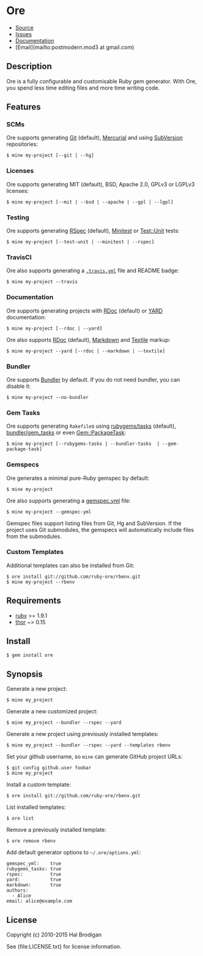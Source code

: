 # Ore

* [Source](https://github.com/ruby-ore/ore)
* [Issues](https://github.com/ruby-ore/ore/issues)
* [Documentation](http://rubydoc.info/gems/ore/frames)
* [Email](mailto:postmodern.mod3 at gmail.com)

## Description

Ore is a fully configurable and customisable Ruby gem generator. With Ore, you
spend less time editing files and more time writing code.

## Features

### SCMs

Ore supports generating [Git][git] (default), [Mercurial][hg] and using
[SubVersion][svn] repositories:

    $ mine my-project [--git | --hg]

### Licenses

Ore supports generating MIT (default), BSD, Apache 2.0, GPLv3 or LGPLv3
licenses:

    $ mine my-project [--mit | --bsd | --apache | --gpl | --lgpl]

### Testing

Ore supports generating [RSpec][rspec] (default), [Minitest][minitest] or
[Test::Unit][test_unit] tests:

    $ mine my-project [--test-unit | --minitest | --rspec]

### TravisCI

Ore also supports generating a [`.travis.yml`][travis.yml] file and README
badge:

    $ mine my-project --travis

### Documentation

Ore supports generating projects with [RDoc][rdoc] (default) or [YARD][yard]
documentation:

    $ mine my-project [--rdoc | --yard]

Ore also supports [RDoc][rdoc] (default), [Markdown][markdown] and
[Textile][textile] markup:

    $ mine my-project --yard [--rdoc | --markdown | --textile]

### Bundler

Ore supports [Bundler][bundler] by default. If you do not need bundler, you can
disable it:

    $ mine my-project --no-bundler

### Gem Tasks

Ore supports generating `Rakefile`s using [rubygems/tasks][rubygems_tasks]
(default), [bundler/gem_tasks][bundler] or even
[Gem::PackageTask][gem_package_task]:

    $ mine my-project [--rubygems-tasks | --bundler-tasks  | --gem-package-task]

### Gemspecs

Ore generates a minimal pure-Ruby gemspec by default:

    $ mine my-project

Ore also supports generating a [gemspec.yml] file:

    $ mine my-project --gemspec-yml

Gemspec files support listing files from Git, Hg and SubVersion. If the project
uses Git submodules, the gemspecs will automatically include files from the
submodules.

### Custom Templates

Additional templates can also be installed from Git:

    $ ore install git://github.com/ruby-ore/rbenv.git
    $ mine my-project --rbenv

## Requirements

* [ruby] >= 1.9.1
* [thor] ~> 0.15

## Install

    $ gem install ore

## Synopsis

Generate a new project:

    $ mine my_project

Generate a new customized project:

    $ mine my_project --bundler --rspec --yard

Generate a new project using previously installed templates:

    $ mine my_project --bundler --rspec --yard --templates rbenv

Set your github username, so `mine` can generate GitHub project URLs:

    $ git config github.user foobar
    $ mine my_project

Install a custom template:

    $ ore install git://github.com/ruby-ore/rbenv.git

List installed templates:

    $ ore list

Remove a previously installed template:

    $ ore remove rbenv

Add default generator options to `~/.ore/options.yml`:

    gemspec_yml:    true
    rubygems_tasks: true
    rspec:          true
    yard:           true
    markdown:       true
    authors:
      - Alice
    email: alice@example.com

## License

Copyright (c) 2010-2015 Hal Brodigan

See {file:LICENSE.txt} for license information.

[git]: http://git-scm.com/
[hg]: http://mercurial.selenic.com/
[svn]: http://subversion.tigris.org/
[gemspec.yml]: https://github.com/ruby-ore/ore/blob/master/gemspec.yml
[rubygems_tasks]: https://github.com/postmodern/rubygems-tasks#readme
[bundler]: http://gembundler.com/
[gem_package_task]: http://rubygems.rubyforge.org/rubygems-update/Gem/PackageTask.html
[rdoc]: http://rdoc.rubyforge.org/
[markdown]: http://daringfireball.net/projects/markdown/
[textile]: http://textile.sitemonks.com/
[yard]: http://yardoc.org/
[rspec]: http://rspec.info/
[test_unit]: http://test-unit.rubyforge.org/
[minitest]: https://github.com/seattlerb/minitest#readme
[travis.yml]: http://docs.travis-ci.com/user/languages/ruby/

[ruby]: https://www.ruby-lang.org/
[thor]: https://github.com/wycats/thor#readme

